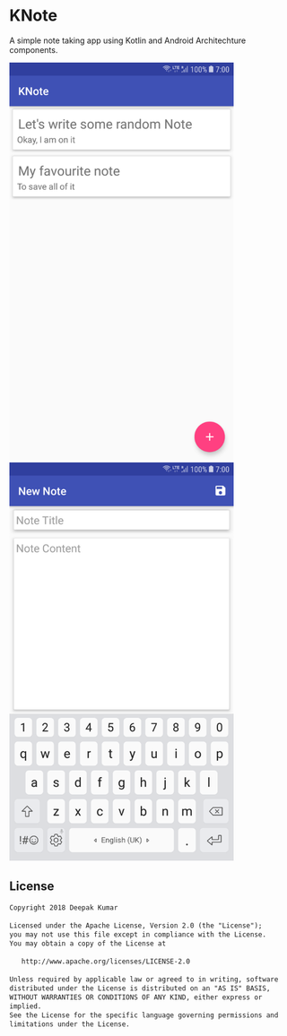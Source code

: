 # KNote
A simple note taking app using Kotlin and Android Architechture components.


<img alt="KNote-demo" src="App-demo-main.png" width="400" >


<img alt="KNote-demo" src="App-demo-new-note.png" width="400">

License
-------
    Copyright 2018 Deepak Kumar
    
    Licensed under the Apache License, Version 2.0 (the "License");
    you may not use this file except in compliance with the License.
    You may obtain a copy of the License at
    
       http://www.apache.org/licenses/LICENSE-2.0
    
    Unless required by applicable law or agreed to in writing, software
    distributed under the License is distributed on an "AS IS" BASIS,
    WITHOUT WARRANTIES OR CONDITIONS OF ANY KIND, either express or implied.
    See the License for the specific language governing permissions and
    limitations under the License.
 

